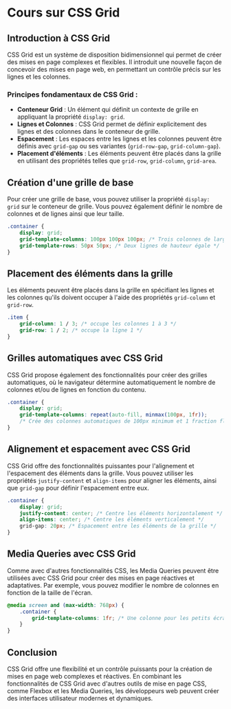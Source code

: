 # Cours sur CSS Grid

## Introduction à CSS Grid

CSS Grid est un système de disposition bidimensionnel qui permet de créer des mises en page complexes et flexibles. Il introduit une nouvelle façon de concevoir des mises en page web, en permettant un contrôle précis sur les lignes et les colonnes.

### Principes fondamentaux de CSS Grid :

- **Conteneur Grid** : Un élément qui définit un contexte de grille en appliquant la propriété `display: grid`.
- **Lignes et Colonnes** : CSS Grid permet de définir explicitement des lignes et des colonnes dans le conteneur de grille.
- **Espacement** : Les espaces entre les lignes et les colonnes peuvent être définis avec `grid-gap` ou ses variantes (`grid-row-gap`, `grid-column-gap`).
- **Placement d'éléments** : Les éléments peuvent être placés dans la grille en utilisant des propriétés telles que `grid-row`, `grid-column`, `grid-area`.

## Création d'une grille de base

Pour créer une grille de base, vous pouvez utiliser la propriété `display: grid` sur le conteneur de grille. Vous pouvez également définir le nombre de colonnes et de lignes ainsi que leur taille.

```css
.container {
    display: grid;
    grid-template-columns: 100px 100px 100px; /* Trois colonnes de largeur égale */
    grid-template-rows: 50px 50px; /* Deux lignes de hauteur égale */
}
```

## Placement des éléments dans la grille

Les éléments peuvent être placés dans la grille en spécifiant les lignes et les colonnes qu'ils doivent occuper à l'aide des propriétés `grid-column` et `grid-row`.

```css
.item {
    grid-column: 1 / 3; /* occupe les colonnes 1 à 3 */
    grid-row: 1 / 2; /* occupe la ligne 1 */
}
```

## Grilles automatiques avec CSS Grid

CSS Grid propose également des fonctionnalités pour créer des grilles automatiques, où le navigateur détermine automatiquement le nombre de colonnes et/ou de lignes en fonction du contenu.

```css
.container {
    display: grid;
    grid-template-columns: repeat(auto-fill, minmax(100px, 1fr));
    /* Crée des colonnes automatiques de 100px minimum et 1 fraction flexible */
}
```

## Alignement et espacement avec CSS Grid

CSS Grid offre des fonctionnalités puissantes pour l'alignement et l'espacement des éléments dans la grille. Vous pouvez utiliser les propriétés `justify-content` et `align-items` pour aligner les éléments, ainsi que `grid-gap` pour définir l'espacement entre eux.

```css
.container {
    display: grid;
    justify-content: center; /* Centre les éléments horizontalement */
    align-items: center; /* Centre les éléments verticalement */
    grid-gap: 20px; /* Espacement entre les éléments de la grille */
}
```

## Media Queries avec CSS Grid

Comme avec d'autres fonctionnalités CSS, les Media Queries peuvent être utilisées avec CSS Grid pour créer des mises en page réactives et adaptatives. Par exemple, vous pouvez modifier le nombre de colonnes en fonction de la taille de l'écran.

```css
@media screen and (max-width: 768px) {
    .container {
        grid-template-columns: 1fr; /* Une colonne pour les petits écrans */
    }
}
```

## Conclusion

CSS Grid offre une flexibilité et un contrôle puissants pour la création de mises en page web complexes et réactives. En combinant les fonctionnalités de CSS Grid avec d'autres outils de mise en page CSS, comme Flexbox et les Media Queries, les développeurs web peuvent créer des interfaces utilisateur modernes et dynamiques.
